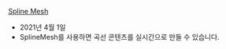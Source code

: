 [Spline Mesh](https://assetstore.unity.com/packages/tools/modeling/splinemesh-104989)

* 2021년 4월 1일
* SplineMesh를 사용하면 곡선 콘텐츠를 실시간으로 만들 수 있습니다.